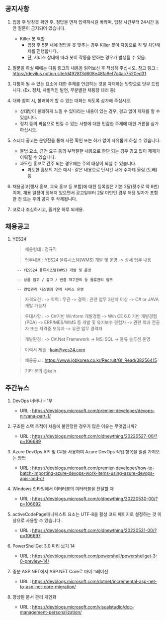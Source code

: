 ## 공지사항
1) 입장 후 방장봇 확인 후, 정답을 먼저 입력하시길 바라며, 입장 시간부터 24시간 동안 질문이 금지되어 있습니다.
   - Killer 봇 역할
        * 입장 후 5분 내에 정답을 못 맞추는 경우 Killer 봇이 자동으로 킥 및 차단해제를 진행합니다.
        * 단, 서비스 상태에 따라 봇이 작동을 안하는 경우가 발생될 수 있음.

2) 질문을 하실 때에는 다음 링크의 내용을 읽어보신 후 작성해 주십시오.
   참고 링크 : https://devilus.notion.site/d4928f3d608e48fa9ef7c4ac7520ed31

3) 다툼이 될 수 있는 요소에 대한 주제를 언급하는 것을 자재하는 방향으로 당부 드립니다.
   (Ex. 정치, 차별적인 발언, 무분별한 채팅창 테러 등)

4) 대화 참여 시, 불쾌하게 할 수 있는 대화는 되도록 삼가해 주십시오.
    - 상대방이 불쾌하게 느낄 수 있다라는 내용이 있는 경우, 경고 없이 제재를 할 수 있습니다.
    - 정치 등의 싸움으로 번질 수 있는 사항에 대한 민감한 주제에 대한 거론을 삼가하십시오.

5) 스터디 공고는 운영진을 통해 사전 확인 또는 허가 없이 자유롭게 하실 수 있습니다.
    - 불법 요소, 금전 요구 등의 부적절한 내용으로 판단 되는 경우 경고 없이 제재가 이뤄질 수 있습니다.
    - 과도한 홍보로 간주 되는 경우에는 주의 대상이 되실 수 있습니다.
        * 과도한 홍보의 기준 예시 : 같은 내용으로 단시간 내에 수차례 올림 (도배) 등

6) 채용공고[행사 홍보, 교육 홍보 등 포함]에 대한 등록일은 기본 2달(횟수로 약 8번)이며,
   채용 일정이 정해져 있으면서 공고일부터 2달 미만인 경우 해당 일자가 포함한 전 또는 후의 공지 후 삭제됩니다.

7) 코로나 조심하시고, 즐거운 하루 되세용.

## 채용공고
1) YES24

   > 채용형태 : 정규직

   > 업무내용 : YES24 물류시스템(WMS) 개발 및 운영
      -> 상세 업무 내용
        
         -- YESS24 물류시스템(WMS) 개발 및 운영
        
         -- 상품 입고 / 출고 / 반품 재고관리 등 물류관리 업무
        
         -- 영업관리 시스템과 연계 서비스 운영
  
   > 자격요건 :
      -> 학력 : 무관
      -> 경력 : 관련 업무 3년차 이상
      -> C# or JAVA 개발 가능자
    
   > 우대사항 :
      -> C#기반 Winform 개발경험
      -> Win CE 6.0 기반 개발경험(PDA)
      -> ERP/MES/WMS 등 개발 및 유지보수 경험자
      -> 관련 학과 전공자 또는 자격증 보유자
      -> 유관 업무 경력자
    
   > 개발환경 :
      -> C#.Net Framework
      -> MS-SQL
      -> 물류 솔루션 운영
    
   > 이력서 제출 : kain@yes24.com
  
   > 채용공고 : https://www.jobkorea.co.kr/Recruit/GI_Read/38256415
  
   > 기타 문의 @kain

## 주간뉴스
1) DevOps 너바나 – 1부
    - URL : https://devblogs.microsoft.com/premier-developer/devops-nirvana-part-1/

2) 구조된 스택 추적이 처음에 불안정한 경우가 많은 이유는 무엇입니까?
    - URL : https://devblogs.microsoft.com/oldnewthing/20220527-00/?p=106689

3) Azure DevOps API 및 C#을 사용하여 Azure DevOps 작업 항목을 일괄 가져오는 방법
    - URL : https://devblogs.microsoft.com/premier-developer/how-to-batch-importing-azure-devops-work-items-using-azure-devops-apis-and-c/

4) Windows 런타임에서 이터러블의 이터러블을 전달할 때
    - URL : https://devblogs.microsoft.com/oldnewthing/20220530-00/?p=106692

5) activeCodePage매니페스트 요소는 UTF-8을 활성 코드 페이지로 설정하는 것 이상으로 사용할 수 있습니다 .
    - URL : https://devblogs.microsoft.com/oldnewthing/20220531-00/?p=106697

6) PowerShellGet 3.0 미리 보기 14
    - URL : https://devblogs.microsoft.com/powershell/powershellget-3-0-preview-14/

7) 증분 ASP.NET에서 ASP.NET Core로 마이그레이션
    - URL : https://devblogs.microsoft.com/dotnet/incremental-asp-net-to-asp-net-core-migration/

8) 향상된 문서 관리 개인화
    - URL : https://devblogs.microsoft.com/visualstudio/doc-management-personalization/
